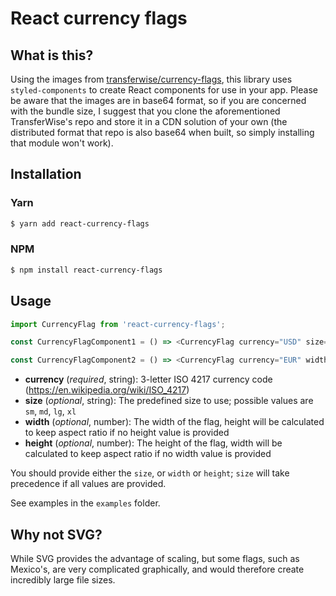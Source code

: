 # React currency flags

## What is this?

Using the images from [transferwise/currency-flags](https://github.com/transferwise/currency-flags), this library uses `styled-components` to create React components for use in your app. Please be aware that the images are in base64 format, so if you are concerned with the bundle size, I suggest that you clone the aforementioned TransferWise's repo and store it in a CDN solution of your own (the distributed format that repo is also base64 when built, so simply installing that module won't work).

## Installation

### Yarn

```sh
$ yarn add react-currency-flags
```

### NPM

```sh
$ npm install react-currency-flags
```

## Usage

```js
import CurrencyFlag from 'react-currency-flags';

const CurrencyFlagComponent1 = () => <CurrencyFlag currency="USD" size="sm" />;

const CurrencyFlagComponent2 = () => <CurrencyFlag currency="EUR" width={38} />;
```

- **currency** (_required_, string): 3-letter ISO 4217 currency code (https://en.wikipedia.org/wiki/ISO_4217)
- **size** (_optional_, string): The predefined size to use; possible values are `sm`, `md`, `lg`, `xl`
- **width** (_optional_, number): The width of the flag, height will be calculated to keep aspect ratio if no height value is provided
- **height** (_optional_, number): The height of the flag, width will be calculated to keep aspect ratio if no width value is provided

You should provide either the `size`, or `width` or `height`; `size` will take precedence if all values are provided.

See examples in the `examples` folder.

## Why not SVG?

While SVG provides the advantage of scaling, but some flags, such as Mexico's, are very complicated graphically, and would therefore create incredibly large file sizes.
